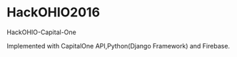 # HackOHIO2016
HackOHIO-Capital-One

Implemented with CapitalOne API,Python(Django Framework) and Firebase.

